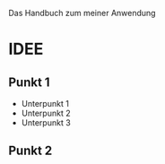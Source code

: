 Das Handbuch zum meiner Anwendung

# IDEE

## Punkt 1
 * Unterpunkt 1
 * Unterpunkt 2
 * Unterpunkt 3

## Punkt 2
